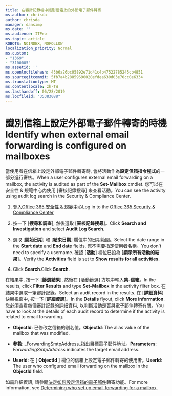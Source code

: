 ```yaml
---
title: 在審計記錄檔中識別信箱上的外部電子郵件轉寄
ms.author: chrisda
author: chrisda
manager: dansimp
ms.date: ''
ms.audience: ITPro
ms.topic: article
ROBOTS: NOINDEX, NOFOLLOW
localization_priority: Normal
ms.custom:
- "1369"
- "3100005"
ms.assetid: ''
ms.openlocfilehash: 43b6a26bc05892e71d41c4b47522785245cb4851
ms.sourcegitcommit: 5fb7a4b28859690020efdea630d03e70cc0e6334
ms.translationtype: MT
ms.contentlocale: zh-TW
ms.lasthandoff: 06/28/2019
ms.locfileid: "35383088"
---
```

# <a name="identify-when-external-email-forwarding-is-configured-on-mailboxes"></a><span data-ttu-id="f5c2c-102">識別信箱上設定外部電子郵件轉寄的時機</span><span class="sxs-lookup"><span data-stu-id="f5c2c-102">Identify when external email forwarding is configured on mailboxes</span></span>

<span data-ttu-id="f5c2c-103">當使用者在信箱上設定外部電子郵件轉寄時, 會將活動作為**設定信箱指令程式**的一部分進行審核。</span><span class="sxs-lookup"><span data-stu-id="f5c2c-103">When a user configures external email forwarding on a mailbox, the activity is audited as part of the **Set-Mailbox** cmdlet.</span></span> <span data-ttu-id="f5c2c-104">您可以在安全性 & 規範中心內使用 [審核記錄搜尋] 來查看活動。</span><span class="sxs-lookup"><span data-stu-id="f5c2c-104">You can see the activity using audit log search in the Security & Compliance Center.</span></span>

1. <span data-ttu-id="f5c2c-105">登入[Office 365 安全性 & 規範中心](https://protection.office.com/)</span><span class="sxs-lookup"><span data-stu-id="f5c2c-105">Log in to the [Office 365 Security & Compliance Center](https://protection.office.com/)</span></span>

2. <span data-ttu-id="f5c2c-106">按一下 [**搜尋和調查**], 然後選取 [**審核記錄搜尋**]。</span><span class="sxs-lookup"><span data-stu-id="f5c2c-106">Click **Search and Investigation** and select **Audit Log Search**.</span></span>

3. <span data-ttu-id="f5c2c-107">選取 [**開始日期**] 和 [**結束日期**] 欄位中的日期範圍。</span><span class="sxs-lookup"><span data-stu-id="f5c2c-107">Select the date range in the **Start date** and **End date** fields.</span></span> <span data-ttu-id="f5c2c-108">您不需要指定使用者名稱。</span><span class="sxs-lookup"><span data-stu-id="f5c2c-108">You don't need to specify a username.</span></span> <span data-ttu-id="f5c2c-109">確認 [**活動**] 欄位已設為 [**顯示所有活動的結果**]。</span><span class="sxs-lookup"><span data-stu-id="f5c2c-109">Verify the **Activities** field is set to **Show results for all activities**.</span></span>

4. <span data-ttu-id="f5c2c-110">Click **Search**.</span><span class="sxs-lookup"><span data-stu-id="f5c2c-110">Click **Search**.</span></span>

<span data-ttu-id="f5c2c-111">在結果中, 按一下 [**篩選結果**], 然後在 [活動篩選] 方塊中輸入**集-信箱**。</span><span class="sxs-lookup"><span data-stu-id="f5c2c-111">In the results, click **Filter Results** and type **Set-Mailbox** in the activity filter box.</span></span> <span data-ttu-id="f5c2c-112">在結果中選取一筆審計記錄。</span><span class="sxs-lookup"><span data-stu-id="f5c2c-112">Select an audit record in the results.</span></span> <span data-ttu-id="f5c2c-113">在 [**詳細資料**] 快顯視窗中, 按一下 [**詳細資訊**]。</span><span class="sxs-lookup"><span data-stu-id="f5c2c-113">In the **Details** flyout, click **More information**.</span></span> <span data-ttu-id="f5c2c-114">您必須查看每個審計記錄的詳細資料, 以判斷活動是否與電子郵件轉寄有關。</span><span class="sxs-lookup"><span data-stu-id="f5c2c-114">You have to look at the details of each audit record to determine if the activity is related to email forwarding.</span></span>

- <span data-ttu-id="f5c2c-115">**ObjectId**: 已修改之信箱的別名值。</span><span class="sxs-lookup"><span data-stu-id="f5c2c-115">**ObjectId**: The alias value of the mailbox that was modified.</span></span>

- <span data-ttu-id="f5c2c-116">**參數**: _ForwardingSmtpAddress_指出目標電子郵件地址。</span><span class="sxs-lookup"><span data-stu-id="f5c2c-116">**Parameters**: _ForwardingSmtpAddress_ indicates the target email address.</span></span>

- <span data-ttu-id="f5c2c-117">**UserId**: 在 [ **ObjectId** ] 欄位的信箱上設定電子郵件轉寄的使用者。</span><span class="sxs-lookup"><span data-stu-id="f5c2c-117">**UserId**: The user who configured email forwarding on the mailbox in the **ObjectId** field.</span></span>

<span data-ttu-id="f5c2c-118">如需詳細資訊, 請參閱[決定如何設定信箱的電子郵件](https://docs.microsoft.com/office365/securitycompliance/auditing-troubleshooting-scenarios#determining-who-set-up-email-forwarding-for-a-mailbox)轉寄功能。</span><span class="sxs-lookup"><span data-stu-id="f5c2c-118">For more information, see [Determining who set up email forwarding for a mailbox](https://docs.microsoft.com/office365/securitycompliance/auditing-troubleshooting-scenarios#determining-who-set-up-email-forwarding-for-a-mailbox).</span></span>
